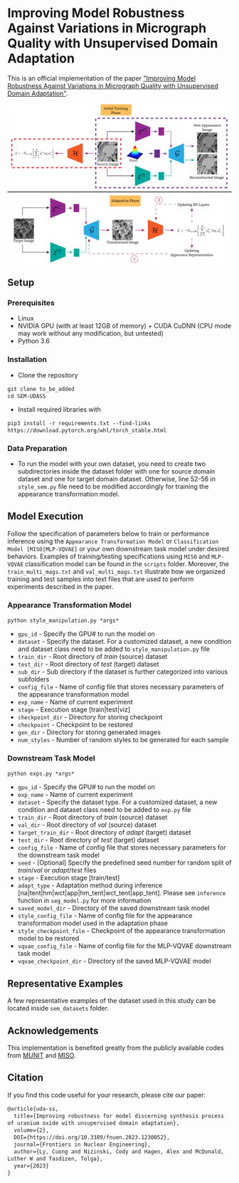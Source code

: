 # Improving Model Robustness Against Variations in Micrograph Quality with Unsupervised Domain Adaptation

This is an official implementation of the paper ["Improving Model Robustness Against Variations in Micrograph Quality with Unsupervised Domain Adaptation"](https://www.frontiersin.org/articles/10.3389/fnuen.2023.1230052/full?&utm_source=Email_to_authors_&utm_medium=Email&utm_content=T1_11.5e1_author&utm_campaign=Email_publication&field=&journalName=Frontiers_in_Nuclear_Engineering&id=1230052).

<p align="center">
  <img src="./overview.png">
</p>


## Setup
### Prerequisites
- Linux
- NVIDIA GPU (with at least 12GB of memory) + CUDA CuDNN (CPU mode may work without any modification, but untested)
- Python 3.6

### Installation
- Clone the repository
```
git clone to_be_added
cd SEM-UDASS
```
- Install required libraries with
```
pip3 install -r requirements.txt --find-links https://download.pytorch.org/whl/torch_stable.html
```

### Data Preparation
- To run the model with your own dataset, you need to create two subdirectories inside the dataset folder with one for source domain dataset and one for target domain dataset. Otherwise, line 52-56 in ``style_sem.py`` file need to be modified accordingly for training the appearance transformation model.

## Model Execution
Follow the specification of parameters below to train or performance inference using the `Appearance Transformation Model` or `Classification Model [MISO|MLP-VQVAE]` or your own downstream task model under desired behaviors. Examples of training/testing specifications using `MISO` and `MLP-VQVAE` classification model can be found in the `scripts` folder. Moreover, the `train_multi_mags.txt` and `val_multi_mags.txt` illustrate how we organized training and test samples into text files that are used to perform experiments described in the paper.

### Appearance Transformation Model
```
python style_manipulation.py *args*
```

- `gpu_id` - Specify the GPU# to run the model on
- `dataset` - Specify the dataset. For a customized dataset, a new condition and dataset class need to be added to `style_manipulation.py` file
- `train_dir` - Root directory of *train* (source) dataset
- `test_dir` - Root directory of *test* (target) dataset
- `sub_dir` - Sub directory if the dataset is further categorized into various subfolders
- `config_file` - Name of config file that stores necessary parameters of the appearance transformation model
- `exp_name` - Name of current experiment
- `stage` - Execution stage [train|test|viz]
- `checkpoint_dir` - Directory for storing checkpoint
- `checkpoint` - Checkpoint to be restored
- `gen_dir` - Directory for storing generated images
- `num_styles` - Number of random styles to be generated for each sample

### Downstream Task Model
```
python exps.py *args*
```

- `gpu_id` - Specify the GPU# to run the model on
- `exp_name` - Name of current experiment
- `dataset` - Specify the dataset type. For a customized dataset, a new condition and dataset class need to be added to `exp.py` file
- `train_dir` - Root directory of *train* (source) dataset
- `val_dir` - Root directory of *val* (source) dataset
- `target_train_dir` - Root directory of *adapt* (target) dataset
- `test_dir` - Root directory of *test* (target) dataset
- `config_file` - Name of config file that stores necessary parameters for the downstream task model
- `seed` - [Optional] Specify the predefined seed number for random split of *train*/*val* or *adapt*/*test* files
- `stage` - Execution stage [train/test]
- `adapt_type` - Adaptation method during inference [na|tent|hm|wct|app|hm_tent|wct_tent|app_tent]. Please see `inference` function in `seg_model.py` for more information
- `saved_model_dir` - Directory of the saved downstream task model
- `style_config_file` - Name of config file for the appearance transformation model used in the adaptation phase
- `style_checkpoint_file` - Checkpoint of the appearance transformation model to be restored
- `vqvae_config_file` - Name of config file for the MLP-VQVAE downstream task model
- `vqvae_checkpoint_dir` - Directory of the saved MLP-VQVAE model

## Representative Examples
A few representative examples of the dataset used in this study can be located inside `sem_datasets` folder.

## Acknowledgements
This implementation is benefited greatly from the publicly available codes from [MUNIT](https://github.com/NVlabs/MUNIT) and [MISO](https://github.com/nly8292/MISO.git).

## Citation
If you find this code useful for your research, please cite our paper:

    
    @article{uda-ss,
      title={Improving robustness for model discerning synthesis process of uranium oxide with unsupervised domain adaptation}, 
      volume={2}, 
      DOI={https://doi.org/10.3389/fnuen.2023.1230052}, 
      journal={Frontiers in Nuclear Engineering}, 
      author={Ly, Cuong and Nizinski, Cody and Hagen, Alex and McDonald, Luther W and Tasdizen, Tolga}, 
      year={2023}
    }
    

